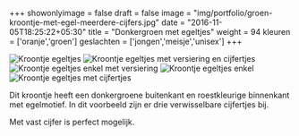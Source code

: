 +++
showonlyimage = false
draft = false
image = "img/portfolio/groen-kroontje-met-egel-meerdere-cijfers.jpg"
date = "2016-11-05T18:25:22+05:30"
title = "Donkergroen met egeltjes"
weight = 94
kleuren = ['oranje','groen']
geslachten = ['jongen','meisje','unisex']
+++
<!--more-->
![Kroontje egeltjes][1]
![Kroontje egeltjes met versiering en cijfertjes][2]
![Kroontje egeltjes enkel met versiering][3]
![Kroontje egeltjes enkel][4]
![Kroontje egeltjes met cijfertjes][5]

Dit kroontje heeft een donkergroene buitenkant en roestkleurige binnenkant met egelmotief. In dit voorbeeld zijn er drie verwisselbare cijfertjes bij.

Met vast cijfer is perfect mogelijk.

[1]: /img/portfolio/groen-kroontje-met-egel-meerdere-cijfers.jpg
[2]: /img/portfolio/alternatieven/egeltjes_alles.jpg
[3]: /img/portfolio/alternatieven/egeltjes_enkel.jpg
[4]: /img/portfolio/alternatieven/egeltjes_plain.jpg
[5]: /img/portfolio/alternatieven/groen-kroontje-met-egel-meerdere-cijfers1.jpg
